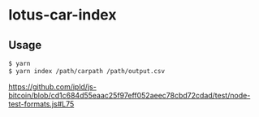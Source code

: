 # lotus-car-index

## Usage
```sh
$ yarn
$ yarn index /path/carpath /path/output.csv
```

https://github.com/ipld/js-bitcoin/blob/cd1c684d55eaac25f97eff052aeec78cbd72cdad/test/node-test-formats.js#L75